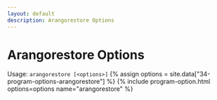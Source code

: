 ```yaml
---
layout: default
description: Arangorestore Options
---
```

Arangorestore Options
=====================

Usage: `arangorestore [<options>]`
{% assign options = site.data["34-program-options-arangorestore"] %}
{% include program-option.html options=options name="arangorestore" %}
